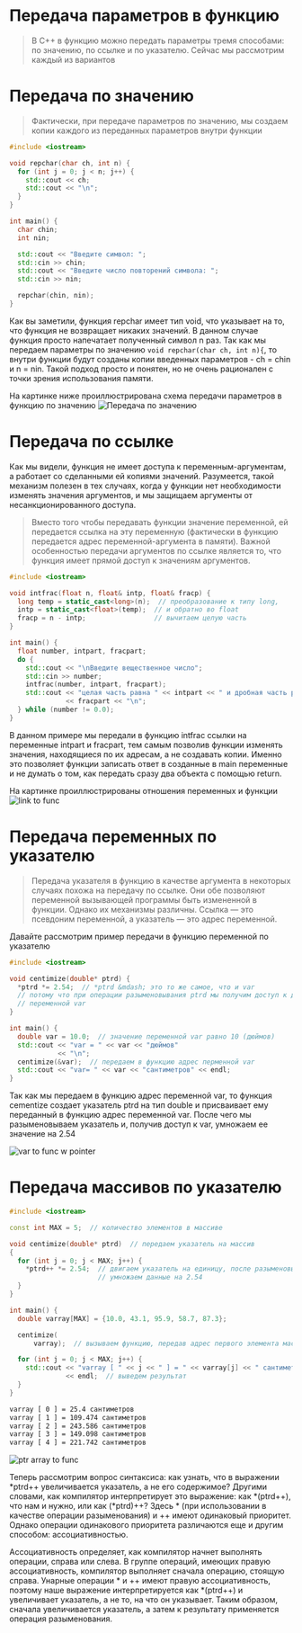 # Передача параметров в функцию
> В С++ в функцию можно передать параметры тремя способами: по значению, по ссылке и по указателю. Сейчас мы рассмотрим каждый из вариантов

Передача по значению
===
>Фактически, при передаче параметров по значению, мы создаем копии каждого из переданных параметров внутри функции
```cpp
#include <iostream>

void repchar(char ch, int n) {
  for (int j = 0; j < n; j++) {
    std::cout << ch;
    std::cout << "\n";
  }
}

int main() {
  char chin;
  int nin;

  std::cout << "Введите символ: ";
  std::сin >> chin;
  std::cout << "Введите число повторений символа: ";
  std::cin >> nin;

  repchar(chin, nin);
}
```
Как вы заметили, функция repchar имеет тип void, что указывает на то, что функция не возвращает никаких значений. В данном случае функция просто напечатает полученный символ n раз. Так как мы передаем параметры по значению `void repchar(char ch, int n){`, то внутри функции будут созданы копии введенных параметров - ch = chin и n = nin. Такой подход просто и понятен, но не очень рационален с точки зрения использования памяти.

На картинке ниже проиллюстрирована схема передачи параметров в функцию по значению
![Передача по значению](./value_to_func.png)

Передача по ссылке 
===

Как мы видели, функция не имеет доступа к переменным-аргументам, а работает со сделанными ей копиями значений. Разумеется, такой механизм полезен в тех случаях, когда у функции нет необходимости изменять значения аргументов, и мы защищаем аргументы от несанкционированного доступа.

>Вместо того чтобы передавать функции значение переменной, ей передается ссылка на эту переменную (фактически в функцию передается адрес переменной-аргумента в памяти). Важной особенностью передачи аргументов по ссылке является то, что функция имеет прямой доступ к значениям аргументов. 

```cpp
#include <iostream>

void intfrac(float n, float& intp, float& fracp) {
  long temp = static_cast<long>(n);  // преобразование к типу long,
  intp = static_cast<float>(temp);  // и обратно во float
  fracp = n - intp;                 // вычитаем целую часть
}

int main() {
  float number, intpart, fracpart;
  do {
    std::cout << "\nВведите вещественное число";
    std::cin >> number;
    intfrac(number, intpart, fracpart);
    std::cout << "целая часть равна " << intpart << " и дробная часть равна "
              << fracpart << "\n";
  } while (number != 0.0);
}
```
В данном примере мы передали в функцию intfrac ссылки на переменные intpart и fracpart, тем самым позволив функции изменять значения, находящиеся по их адресам, а не создавать копии. Именно это позволяет функции записать ответ в созданные в main переменные и не думать о том, как передать сразу два объекта с помощью return.

На картинке проиллюстрированы отношения переменных и функции
![link to func](./link_to_func.png)

Передача переменных по указателю   
===

> Передача указателя в функцию в качестве аргумента в некоторых случаях похожа на передачу по ссылке. Они обе позволяют переменной вызывающей программы быть измененной в функции. Однако их механизмы различны. Ссылка &mdash; это псевдоним переменной, а указатель &mdash; это адрес переменной.

Давайте рассмотрим пример передачи в функцию переменной по указателю
```cpp
#include <iostream>

void centimize(double* ptrd) {
  *ptrd *= 2.54;  // *ptrd &mdash; это то же самое, что и var
  // потому что при операции разыменовывания ptrd мы получим доступ к данным
  // переменной var
}

int main() {
  double var = 10.0;  // значение переменной var равно 10 (дюймов)
  std::cout << "var = " << var << "дюймов"
            << "\n";
  centimize(&var);  // передаем в функцию адрес перменной var
  std::cout << "var= " << var << "сантиметров" << endl;
}
```
Так как мы передаем в функцию адрес переменной var, то функция cementize создает указатель ptrd на тип double и присваивает ему переданный в функцию адрес переменной var. После чего мы разыменовываем указатель и, получив доступ к var, умножаем ее значение на 2.54

![var to func w pointer](./ptr_var_to_func.png)

Передача массивов по указателю   
===
```cpp
#include <iostream>

const int MAX = 5;  // количество элементов в массиве

void centimize(double* ptrd)  // передаем указатель на массив
{
  for (int j = 0; j < MAX; j++) {
    *ptrd++ *= 2.54;  // двигаем указатель на единицу, после разыменовываем и
                      // умножаем данные на 2.54
  }
}

int main() {
  double varray[MAX] = {10.0, 43.1, 95.9, 58.7, 87.3};

  centimize(
      varray);  // вызываем функцию, передав адрес первого элемента массива

  for (int j = 0; j < MAX; j++) {
    std::cout << "varray [ " << j << " ] = " << varray[j] << " сантиметров"
              << endl;  // выведем результат
  }
}
```
```bash
varray [ 0 ] = 25.4 сантиметров
varray [ 1 ] = 109.474 сантиметров
varray [ 2 ] = 243.586 сантиметров
varray [ 3 ] = 149.098 сантиметров
varray [ 4 ] = 221.742 сантиметров
```
![ptr array to func](./ptr_array_to_func.png)

Теперь рассмотрим вопрос синтаксиса: как узнать, что в выражении *ptrd++ увеличивается указатель, а не его содержимое? Другими словами, как компилятор интерпретирует это выражение: как *(ptrd++), что нам и нужно, или как (*ptrd)++? Здесь * (при использовании в качестве операции разыменования) и ++ имеют одинаковый приоритет. Однако операции одинакового приоритета различаются еще и другим способом: ассоциативностью. 

Ассоциативность определяет, как компилятор начнет выполнять операции, справа или слева. В группе операций, имеющих правую ассоциативность, компилятор выполняет сначала операцию, стоящую справа. Унарные операции * и ++ имеют правую ассоциативность, поэтому наше выражение интерпретируется как *(ptrd++) и увеличивает указатель, а не то, на что он указывает. Таким образом, сначала увеличивается указатель, а затем к результату применяется операция разыменования.



